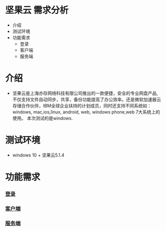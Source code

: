 # 坚果云 需求分析
  - 介绍
  - 测试环境
  - 功能需求
      - 登录
      - 客户端
      - 服务端

# 介绍
  - 坚果云是上海亦存网络科技有限公司推出的一款便捷，安全的专业网盘产品, 不仅支持文件自动同步，共享，备份功能提高了办公效率。还是微软加速器云存储合作伙伴，IBM全球企业扶持的计划成员，同时还支持不同系统如：windows,
  mac,ios,linux, android, web, windows phone,web 7大系统上的使用。 本次测试的是windows.
# 测试环境
  - windows 10 + 坚果云5.1.4 

# 功能需求
### [登录](https://github.com/openthos/multiwin-analysis/blob/master/multiwindow/dongpeng/Nuts/%E7%99%BB%E5%BD%95.md)
### [客户端](https://github.com/openthos/multiwin-analysis/blob/master/multiwindow/dongpeng/Nuts/%E5%AE%A2%E6%88%B7%E7%AB%AF.md)
### [服务端](https://github.com/openthos/multiwin-analysis/blob/master/multiwindow/dongpeng/Nuts/%E4%BA%91%E7%AB%AF.md)





